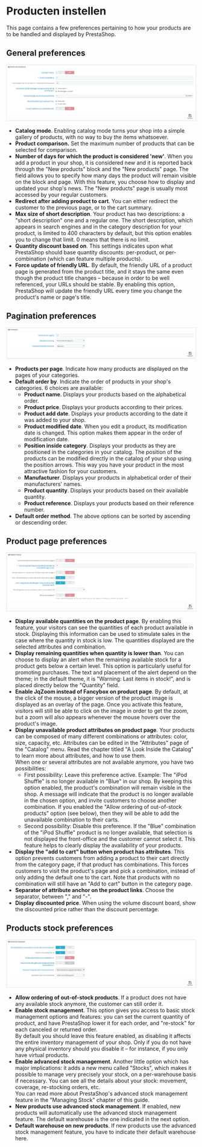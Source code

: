 # Producten instellen

This page contains a few preferences pertaining to how your products are to be handled and displayed by PrestaShop.

## General preferences <a href="#producteninstellen-generalpreferences" id="producteninstellen-generalpreferences"></a>

![](../../../.gitbook/assets/40534358.png)

* **Catalog mode**. Enabling catalog mode turns your shop into a simple gallery of products, with no way to buy the items whatsoever.
* **Product comparison.** Set the maximum number of products that can be selected for comparison.
* **Number of days for which the product is considered 'new'**. When you add a product in your shop, it is considered new and it is reported back through the "New products" block and the "New products" page. The field allows you to specify how many days the product will remain visible on the block and page. With this feature, you choose how to display and updated your shop's news. The "New products" page is usually most accessed by your regular customers.
* **Redirect after adding product to cart**. You can either redirect the customer to the previous page, or to the cart summary.
* **Max size of short description**. Your product has two descriptions: a "short description" one and a regular one. The short description, which appears in search engines and in the category description for your product, is limited to 400 characters by default, but this option enables you to change that limit. 0 means that there is no limit.
* **Quantity discount based on**. This settings indicates upon what PrestaShop should base quantity discounts: per-product, or per-combination (which can feature multiple products).
* **Force update of friendly URL**. By default, the friendly URL of a product page is generated from the product title, and it stays the same even though the product title changes – because in order to be well referenced, your URLs should be stable. By enabling this option, PrestaShop will update the friendly URL every time you change the product's name or page's title.

## Pagination preferences <a href="#producteninstellen-paginationpreferences" id="producteninstellen-paginationpreferences"></a>

![](../../../.gitbook/assets/40534359.png)

* **Products per page**. Indicate how many products are displayed on the pages of your categories.
* **Default order by**. Indicate the order of products in your shop's categories. 6 choices are available:
  * **Product name**. Displays your products based on the alphabetical order.
  * **Product price**. Displays your products according to their prices.
  * **Product add date**. Displays your products according to the date it was added to your shop.
  * **Product modified date**. When you edit a product, its modification date is changed. This option makes them appear in the order of modification date.
  * **Position inside category**. Displays your products as they are positioned in the categories in your catalog. The position of the products can be modified directly in the catalog of your shop using the position arrows. This way you have your product in the most attractive fashion for your customers.
  * **Manufacturer**. Displays your products in alphabetical order of their manufacturers' names.
  * **Product quantity**. Displays your products based on their available quantity.
  * **Product reference**. Displays your products based on their reference number.
* **Default order method**. The above options can be sorted by ascending or descending order.

## Product page preferences <a href="#producteninstellen-productpagepreferences" id="producteninstellen-productpagepreferences"></a>

![](../../../.gitbook/assets/40534360.png)

* **Display available quantities on the product page**. By enabling this feature, your visitors can see the quantities of each product available in stock. Displaying this information can be used to stimulate sales in the case where the quantity in stock is low. The quantities displayed are the selected attributes and combination.
* **Display remaining quantities when quantity is lower than**. You can choose to display an alert when the remaining available stock for a product gets below a certain level. This option is particularly useful for promoting purchases. The text and placement of the alert depend on the theme; in the default theme, it is "Warning: Last items in stock!", and is placed directly below the "Quantity" field.
* **Enable JqZoom instead of Fancybox on product page**. By default, at the click of the mouse, a bigger version of the product image is displayed as an overlay of the page. Once you activate this feature, visitors will still be able to click on the image in order to get the zoom, but a zoom will also appears whenever the mouse hovers over the product's image.
* **Display unavailable product attributes on product page**. Your products can be composed of many different combinations or attributes: color, size, capacity, etc. Attributes can be edited in the "Attributes" page of the "Catalog" menu. Read the chapter titled "A Look Inside the Catalog" to learn more about attributes, and how to use them.\
  When one or several attributes are not available anymore, you have two possibilities:
  * First possibility: Leave this preference active. Example: The "iPod Shuffle" is no longer available in "Blue" in our shop. By keeping this option enabled, the product's combination will remain visible in the shop. A message will indicate that the product is no longer available in the chosen option, and invite customers to choose another combination. If you enabled the "Allow ordering of out-of-stock products" option (see below), then they will be able to add the unavailable combination to their carts.
  * Second possibility: Disable this preference. If the "Blue" combination of the "iPod Shuffle" product is no longer available, that selection is not displayed the front-office and the customer cannot select it. This feature helps to clearly display the availability of your products.
* **Display the "add to cart" button when product has attributes**. This option prevents customers from adding a product to their cart directly from the category page, if that product has combinations. This forces customers to visit the product's page and pick a combination, instead of only adding the default one to the cart. Note that products with no combination will still have an "Add to cart" button in the category page.
* **Separator of attribute anchor on the product links**. Choose the separator, between "," and "-".
* **Display discounted price**. When using the volume discount board, show the discounted price rather than the discount percentage.

## Products stock preferences <a href="#producteninstellen-productsstockpreferences" id="producteninstellen-productsstockpreferences"></a>

![](../../../.gitbook/assets/40534361.png)

* **Allow ordering of out-of-stock products**. If a product does not have any available stock anymore, the customer can still order it.
* **Enable stock management**. This option gives you access to basic stock management options and features: you can set the current quantity of product, and have PrestaShop lower it for each order, and "re-stock" for each canceled or returned order.\
  By default you should leave this feature enabled, as disabling it affects the entire inventory management of your shop. Only if you do not have any physical inventory should you disable it – for instance, if you only have virtual products.
* **Enable advanced stock management**. Another little option which has major implications: it adds a new menu called "Stocks", which makes it possible to manage very precisely your stock, on a per-warehouse basis if necessary. You can see all the details about your stock: movement, coverage, re-stocking orders, etc.\
  You can read more about PrestaShop's advanced stock management feature in the "Managing Stock" chapter of this guide.
* **New products use advanced stock management**. If enabled, new products will automatically use the advanced stock management feature. The default warehouse is the one indicated in the next option.
* **Default warehouse on new products**. If new products use the advanced stock management feature, you have to indicate their default warehouse here.
